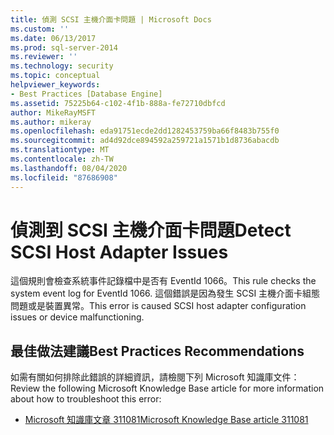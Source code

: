 ```yaml
---
title: 偵測 SCSI 主機介面卡問題 | Microsoft Docs
ms.custom: ''
ms.date: 06/13/2017
ms.prod: sql-server-2014
ms.reviewer: ''
ms.technology: security
ms.topic: conceptual
helpviewer_keywords:
- Best Practices [Database Engine]
ms.assetid: 75225b64-c102-4f1b-888a-fe72710dbfcd
author: MikeRayMSFT
ms.author: mikeray
ms.openlocfilehash: eda91751ecde2dd1282453759ba66f8483b755f0
ms.sourcegitcommit: ad4d92dce894592a259721a1571b1d8736abacdb
ms.translationtype: MT
ms.contentlocale: zh-TW
ms.lasthandoff: 08/04/2020
ms.locfileid: "87686908"
---
```

# <a name="detect-scsi-host-adapter-issues"></a><span data-ttu-id="02ff7-102">偵測到 SCSI 主機介面卡問題</span><span class="sxs-lookup"><span data-stu-id="02ff7-102">Detect SCSI Host Adapter Issues</span></span>
  <span data-ttu-id="02ff7-103">這個規則會檢查系統事件記錄檔中是否有 EventId 1066。</span><span class="sxs-lookup"><span data-stu-id="02ff7-103">This rule checks the system event log for EventId 1066.</span></span> <span data-ttu-id="02ff7-104">這個錯誤是因為發生 SCSI 主機介面卡組態問題或是裝置異常。</span><span class="sxs-lookup"><span data-stu-id="02ff7-104">This error is caused SCSI host adapter configuration issues or device malfunctioning.</span></span>  
  
## <a name="best-practices-recommendations"></a><span data-ttu-id="02ff7-105">最佳做法建議</span><span class="sxs-lookup"><span data-stu-id="02ff7-105">Best Practices Recommendations</span></span>  
 <span data-ttu-id="02ff7-106">如需有關如何排除此錯誤的詳細資訊，請檢閱下列 Microsoft 知識庫文件：</span><span class="sxs-lookup"><span data-stu-id="02ff7-106">Review the following Microsoft Knowledge Base article for more information about how to troubleshoot this error:</span></span>  
  
-   [<span data-ttu-id="02ff7-107">Microsoft 知識庫文章 311081</span><span class="sxs-lookup"><span data-stu-id="02ff7-107">Microsoft Knowledge Base article 311081</span></span>](https://go.microsoft.com/fwlink/?linkid=117744)  
  
  

